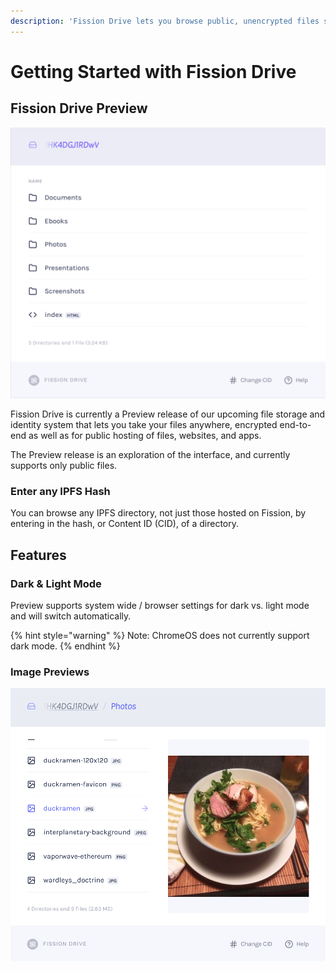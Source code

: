 ```yaml
---
description: 'Fission Drive lets you browse public, unencrypted files stored on IPFS.'
---
```


# Getting Started with Fission Drive

## Fission Drive Preview

![Fission Drive Preview in light mode](../.gitbook/assets/fission-drive-boris-preview-light.png)

Fission Drive is currently a Preview release of our upcoming file storage and identity system that lets you take your files anywhere, encrypted end-to-end as well as for public hosting of files, websites, and apps.

The Preview release is an exploration of the interface, and currently supports only public files. 

### Enter any IPFS Hash

You can browse any IPFS directory, not just those hosted on Fission, by entering in the hash, or Content ID \(CID\), of a directory.

## Features

### Dark & Light Mode

Preview supports system wide / browser settings for dark vs. light mode and will switch automatically.

{% hint style="warning" %}
Note: ChromeOS does not currently support dark mode.
{% endhint %}

### Image Previews

![](../.gitbook/assets/screenshot-2020-02-10-at-10.51.36-pm.png)

